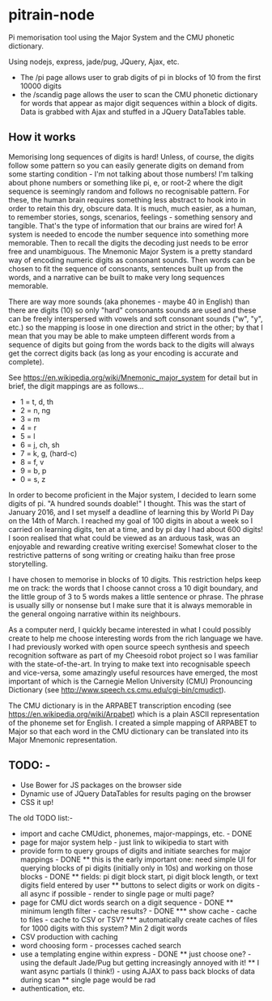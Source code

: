 # pitrain-node
Pi memorisation tool using the Major System and the CMU phonetic dictionary.

Using nodejs, express, jade/pug, JQuery, Ajax, etc.

* The /pi page allows user to grab digits of pi in blocks of 10 from the first 10000 digits
* the /scandig page allows the user to scan the CMU phonetic dictionary for words that appear as major digit sequences within a block of digits. Data is grabbed with Ajax and stuffed in a JQuery DataTables table.

## How it works

Memorising long sequences of digits is hard! Unless, of course, the digits follow some pattern so you can easily generate digits on demand from some starting condition - I'm not talking about those numbers! I'm talking about phone numbers or something like pi, e, or root-2 where the digit sequence is seemingly random and follows no recognisable pattern. For these, the human brain requires something less abstract to hook into in order to retain this dry, obscure data. It is much, much easier, as a human, to remember stories, songs, scenarios, feelings - something sensory and tangible. That's the type of information that our brains are wired for! A system is needed to encode the number sequence into something more memorable. Then to recall the digits the decoding just needs to be error free and unambiguous. The Mnemonic Major System is a pretty standard way of encoding numeric digits as consonant sounds. Then words can be chosen to fit the sequence of consonants, sentences built up from the words, and a narrative can be built to make very long sequences memorable.

There are way more sounds (aka phonemes - maybe 40 in English) than there are digits (10) so only "hard" consonants sounds are used and these can be freely interspersed with vowels and soft consonant sounds ("w", "y", etc.) so the mapping is loose in one direction and strict in the other; by that I mean that you may be able to make umpteen different words from a sequence of digits but going from the words back to the digits will always get the correct digits back (as long as your encoding is accurate and complete).

See https://en.wikipedia.org/wiki/Mnemonic_major_system for detail but in brief, the digit mappings are as follows...

* 1 = t, d, th
* 2 = n, ng
* 3 = m
* 4 = r
* 5 = l
* 6 = j, ch, sh
* 7 = k, g, (hard-c)
* 8 = f, v
* 9 = b, p
* 0 = s, z

In order to become proficient in the Major system, I decided to learn some digits of pi. "A hundred sounds doable!" I thought. This was the start of January 2016, and I set myself a deadline of learning this by World Pi Day on the 14th of March. I reached my goal of 100 digits in about a week so I carried on learning digits, ten at a time, and by pi day I had about 600 digits! I soon realised that what could be viewed as an arduous task, was an enjoyable and rewarding creative writing exercise! Somewhat closer to the restrictive patterns of song writing or creating haiku than free prose storytelling.

I have chosen to memorise in blocks of 10 digits. This restriction helps keep me on track: the words that I choose cannot cross a 10 digit boundary, and the little group of 3 to 5 words makes a little sentence or phrase. The phrase is usually silly or nonsense but I make sure that it is always memorable in the general ongoing narrative within its neighbours.

As a computer nerd, I quickly became interested in what I could possibly create to help me choose interesting words from the rich language we have. I had previously worked with  open source speech synthesis and speech recognition software as part of my Cheesoid robot project so I was familiar with the state-of-the-art. In trying to make text into recognisable speech and vice-versa, some amazingly useful resources have emerged, the most important of which is the Carnegie Mellon University (CMU) Pronouncing Dictionary (see http://www.speech.cs.cmu.edu/cgi-bin/cmudict).

The CMU dictionary is in the ARPABET transcription encoding (see https://en.wikipedia.org/wiki/Arpabet) which is a plain ASCII representation of the phoneme set for English. I created a simple mapping of ARPABET to Major so that each word in the CMU dictionary can be translated into its Major Mnemonic representation.

## TODO: -

* Use Bower for JS packages on the browser side
* Dynamic use of JQuery DataTables for results paging on the browser
* CSS it up!

The old TODO list:-
* import and cache CMUdict, phonemes, major-mappings, etc. - DONE
* page for major system help - just link to wikipedia to start with
* provide form to query groups of digits and initiate searches for major mappings - DONE
** this is the early important one: need simple UI for querying blocks of pi digits (initially only in 10s) and working on those blocks - DONE
** fields: pi digit block start, pi digit block length, or text digits field entered by user
** buttons to select digits or work on digits - all async if possible - render to single page or multi page?
* page for CMU dict words search on a digit sequence - DONE
** minimum length filter - cache results? - DONE
*** show cache - cache to files - cache to CSV or TSV?
*** automatically create caches of files for 1000 digits with this system? Min 2 digit words
* CSV production with caching
* word choosing form - processes cached search
* use a templating engine within express - DONE
** just choose one? - using the default Jade/Pug but getting increasingly annoyed with it!
** I want async partials (I think!) - using AJAX to pass back blocks of data during scan
** single page would be rad
* authentication, etc.


